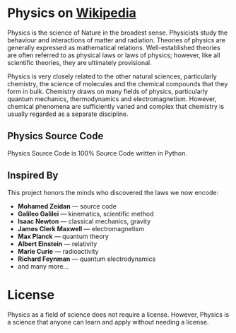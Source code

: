 # Physics on [Wikipedia](https://en.wikipedia.org/wiki/Physics)
Physics is the science of Nature in the broadest sense. Physicists study the behaviour and interactions of matter and radiation. Theories of physics are generally expressed as mathematical relations. Well-established theories are often referred to as physical laws or laws of physics; however, like all scientific theories, they are ultimately provisional.

Physics is very closely related to the other natural sciences, particularly chemistry, the science of molecules and the chemical compounds that they form in bulk. Chemistry draws on many fields of physics, particularly quantum mechanics, thermodynamics and electromagnetism. However, chemical phenomena are sufficiently varied and complex that chemistry is usually regarded as a separate discipline.
## Physics Source Code
Physics Source Code is 100% Source Code written in Python.
## Inspired By

This project honors the minds who discovered the laws we now encode:

- **Mohamed Zeidan** — source code
- **Galileo Galilei** — kinematics, scientific method  
- **Isaac Newton** — classical mechanics, gravity  
- **James Clerk Maxwell** — electromagnetism  
- **Max Planck** — quantum theory  
- **Albert Einstein** — relativity  
- **Marie Curie** — radioactivity  
- **Richard Feynman** — quantum electrodynamics  
- and many more...
# License
Physics as a field of science does not require a license.
However, Physics is a science that anyone can learn and apply without needing a license.
